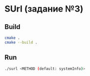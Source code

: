 # SUrl (задание №3)
## Build
```bash
cmake .
cmake --build .
```
## Run
```bash
./surl <METHOD (default: systemInfo)>
```